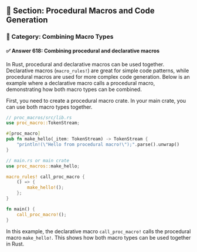## 📘 Section: Procedural Macros and Code Generation  
### 🔹 Category: Combining Macro Types  
#### ✅ Answer 618: Combining procedural and declarative macros

In Rust, procedural and declarative macros can be used together. Declarative macros (`macro_rules!`) are great for simple code patterns, while procedural macros are used for more complex code generation. Below is an example where a declarative macro calls a procedural macro, demonstrating how both macro types can be combined.

First, you need to create a procedural macro crate. In your main crate, you can use both macro types together.

```rust
// proc_macros/src/lib.rs
use proc_macro::TokenStream;

#[proc_macro]
pub fn make_hello(_item: TokenStream) -> TokenStream {
    "println!(\"Hello from procedural macro!\");".parse().unwrap()
}
```

```rust
// main.rs or main crate
use proc_macros::make_hello;

macro_rules! call_proc_macro {
    () => {
        make_hello!();
    };
}

fn main() {
    call_proc_macro!();
}
```

In this example, the declarative macro `call_proc_macro!` calls the procedural macro `make_hello!`. This shows how both macro types can be used together in Rust.
